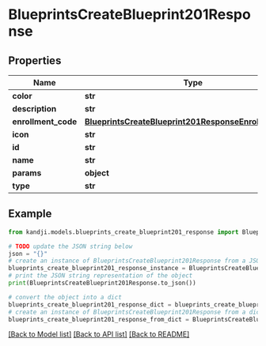 # BlueprintsCreateBlueprint201Response


## Properties

Name | Type | Description | Notes
------------ | ------------- | ------------- | -------------
**color** | **str** |  | [optional] 
**description** | **str** |  | [optional] 
**enrollment_code** | [**BlueprintsCreateBlueprint201ResponseEnrollmentCode**](BlueprintsCreateBlueprint201ResponseEnrollmentCode.md) |  | [optional] 
**icon** | **str** |  | [optional] 
**id** | **str** |  | [optional] 
**name** | **str** |  | [optional] 
**params** | **object** |  | [optional] 
**type** | **str** |  | [optional] 

## Example

```python
from kandji.models.blueprints_create_blueprint201_response import BlueprintsCreateBlueprint201Response

# TODO update the JSON string below
json = "{}"
# create an instance of BlueprintsCreateBlueprint201Response from a JSON string
blueprints_create_blueprint201_response_instance = BlueprintsCreateBlueprint201Response.from_json(json)
# print the JSON string representation of the object
print(BlueprintsCreateBlueprint201Response.to_json())

# convert the object into a dict
blueprints_create_blueprint201_response_dict = blueprints_create_blueprint201_response_instance.to_dict()
# create an instance of BlueprintsCreateBlueprint201Response from a dict
blueprints_create_blueprint201_response_from_dict = BlueprintsCreateBlueprint201Response.from_dict(blueprints_create_blueprint201_response_dict)
```
[[Back to Model list]](../README.md#documentation-for-models) [[Back to API list]](../README.md#documentation-for-api-endpoints) [[Back to README]](../README.md)


